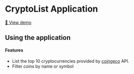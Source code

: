 # CryptoList Application

[🔗 View demo](https://one.fmcx.digital)

## Using the application
#### Features
- List the top 10 cryptocurrencies provided by [coingeco](https://www.coingecko.com) API.
- Filter coins by name or symbol
